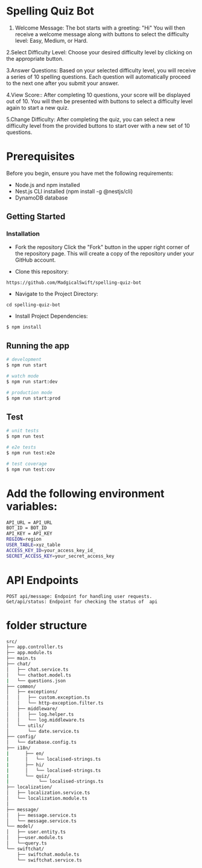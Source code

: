 # Spelling Quiz Bot

1. Welcome Message:
The bot starts with a greeting: "Hi"
You will then receive a welcome message along with buttons to select the difficulty level: Easy, Medium, or Hard.

2.Select Difficulty Level:
Choose your desired difficulty level by clicking on the appropriate button.

3.Answer Questions:
Based on your selected difficulty level, you will receive a series of 10 spelling questions.
Each question will automatically proceed to the next one after you submit your answer.

4.View Score::
After completing 10 questions, your score will be displayed out of 10.
You will then be presented with buttons to select a difficulty level again to start a new quiz.

5.Change Difficulty:
After completing the quiz, you can select a new difficulty level from the provided buttons to start over with a new set of 10 questions.

# Prerequisites
Before you begin, ensure you have met the following requirements:

* Node.js and npm installed
* Nest.js CLI installed (npm install -g @nestjs/cli)
* DynamoDB database 

## Getting Started
### Installation
* Fork the repository
Click the "Fork" button in the upper right corner of the repository page. This will create a copy of the repository under your GitHub account.


* Clone this repository:
```
https://github.com/MadgicalSwift/spelling-quiz-bot
```
* Navigate to the Project Directory:
```
cd spelling-quiz-bot
```
* Install Project Dependencies:
```bash
$ npm install
```

## Running the app

```bash
# development
$ npm run start

# watch mode
$ npm run start:dev

# production mode
$ npm run start:prod
```

## Test

```bash
# unit tests
$ npm run test

# e2e tests
$ npm run test:e2e

# test coverage
$ npm run test:cov
```

# Add the following environment variables:

```bash
API_URL = API_URL
BOT_ID = BOT_ID
API_KEY = API_KEY
REGION=region
USER_TABLE=xyz_table
ACCESS_KEY_ID=your_access_key_id_
SECRET_ACCESS_KEY=your_secret_access_key
```
# API Endpoints
```
POST api/message: Endpoint for handling user requests. 
Get/api/status: Endpoint for checking the status of  api
```
# folder structure

```bash
src/
├── app.controller.ts
├── app.module.ts
├── main.ts
├── chat/
│   ├── chat.service.ts
│   └── chatbot.model.ts
|   └── questions.json
├── common/
│   ├── exceptions/
│   │   ├── custom.exception.ts
│   │   └── http-exception.filter.ts
│   ├── middleware/
│   │   ├── log.helper.ts
│   │   └── log.middleware.ts
│   └── utils/
│       └── date.service.ts
├── config/
│   └── database.config.ts
├── i18n/
|      ├── en/
|      │   └── localised-strings.ts
|      ├── hi/
|      │   └── localised-strings.ts
|      └── quiz/
|           └── localised-strings.ts
├── localization/
│   ├── localization.service.ts
│   └── localization.module.ts
│
├── message/
│   ├── message.service.ts
│   └── message.service.ts
└── model/
│   ├── user.entity.ts
│   ├──user.module.ts
│   └──query.ts
└── swiftchat/
    ├── swiftchat.module.ts
    └── swiftchat.service.ts

```



